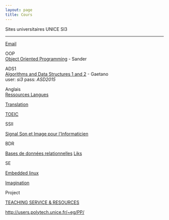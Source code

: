 ```yaml
---
layout: page
title: Cours
---
```


Sites universitaires UNICE SI3
________________________________________________________________________________________


[Email](https://outlook.office365.com/owa/?realm=etu.unice.fr#path=/mail)

OOP </br>
[Object Oriented Programming](http://moodle.i3s.unice.fr/user/view.php?id=1807&course=127) - Sander

ADS1 </br>
[Algorithms and Data Structures 1 and 2](http://users.polytech.unice.fr/~gaetano/ads/index.php) - Gaetano
</br>
user: <i>si3</i>
pass: <i>ASD2015</i>


Anglais </br>
[Ressources Langues](http://www.polytechnice.fr/fr/etudiants/page599.html)

[Translation](http://www.wordreference.com)

[TOEIC](https://sites.google.com/site/polytechniceenglish/toeic-training)

SSII </br>

[Signal Son et Image pour l'Informaticien](http://cours.polytech.unice.fr/ssii/)

BDR </br>

[Bases de données relationnelles](http://users.polytech.unice.fr/~rueher/Cours/BD/)
[Liks](http://users.polytech.unice.fr/~rueher/Cours/BD/Exams/)

SE </br>

[Embedded linux](http://users.polytech.unice.fr/~rueher/Cours/BD/CoursBD.pdf)

[Imagination](http://imgtec.com/mips/warrior)

Project </br>

[TEACHING SERVICE & RESOURCES](http://www.i3s.unice.fr/~mosser/teaching/15_16/ps5)


http://users.polytech.unice.fr/~eg/PP/

